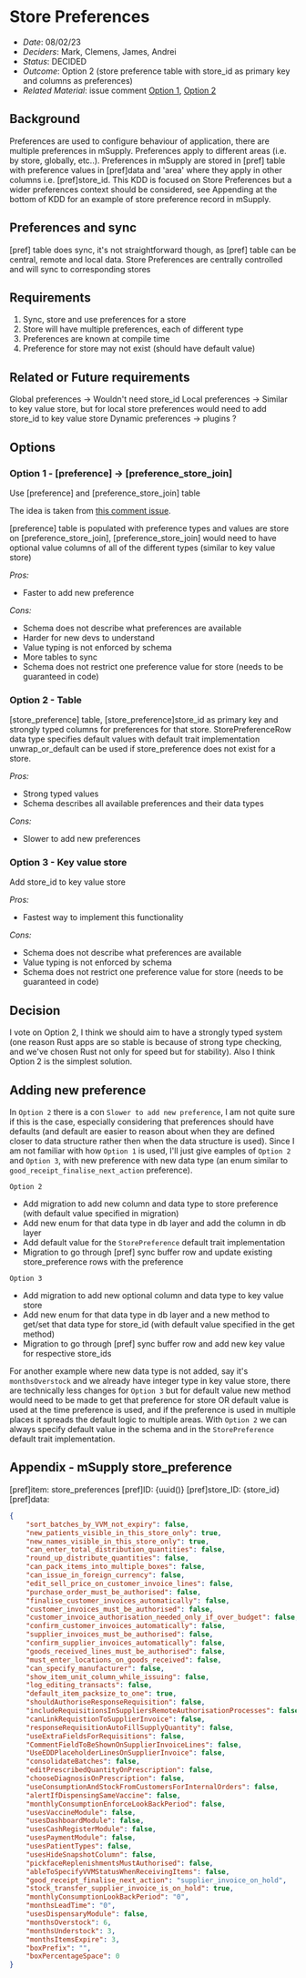 # Store Preferences

- *Date*: 08/02/23
- *Deciders*: Mark, Clemens, James, Andrei
- *Status*: DECIDED
- *Outcome*: Option 2 (store preference table with store_id as primary key and columns as preferences)
- *Related Material*: issue comment [Option 1](https://github.com/openmsupply/open-msupply/issues/973#issuecomment-1401165427), [Option 2](https://github.com/openmsupply/open-msupply/issues/973#issuecomment-1397753763) 

## Background

Preferences are used to configure behaviour of application, there are multiple preferences in mSupply. 
Preferences apply to different areas (i.e. by store, globally, etc..). 
Preferences in mSupply are stored in [pref] table with preference values in [pref]data and 'area' where they apply in other columns i.e. [pref]store_id. 
This KDD is focused on Store Preferences but a wider preferences context should be considered, see Appending at the bottom of KDD for an example of store preference record in mSupply.

## Preferences and sync

[pref] table does sync, it's not straightforward though, as [pref] table can be central, remote and local data. 
Store Preferences are centrally controlled and will sync to corresponding stores

## Requirements

1. Sync, store and use preferences for a store
2. Store will have multiple preferences, each of different type
3. Preferences are known at compile time
4. Preference for store may not exist (should have default value)

## Related or Future requirements

Global preferences -> Wouldn't need store_id
Local preferences -> Similar to key value store, but for local store preferences would need to add store_id to key value store
Dynamic preferences -> plugins ?

## Options

### Option 1 - [preference] -> [preference_store_join]

Use [preference] and [preference_store_join] table

The idea is taken from [this comment issue](https://github.com/openmsupply/open-msupply/issues/973#issuecomment-1401165427).

[preference] table is populated with preference types and values are store on [preference_store_join], [preference_store_join] would need to have optional value columns of all of the different types (similar to key value store)

*Pros:*

- Faster to add new preference

*Cons:*

- Schema does not describe what preferences are available
- Harder for new devs to understand
- Value typing is not enforced by schema
- More tables to sync
- Schema does not restrict one preference value for store (needs to be guaranteed in code)

### Option 2 - Table

[store_preference] table, [store_preference]store_id as primary key and strongly typed columns for preferences for that store. 
StorePreferenceRow data type specifies default values with default trait implementation unwrap_or_default can be used if store_preference does not exist for a store.

*Pros:*

- Strong typed values
- Schema describes all available preferences and their data types

*Cons:*

- Slower to add new preferences

### Option 3 - Key value store

Add store_id to key value store

*Pros:*

- Fastest way to implement this functionality

*Cons:*

- Schema does not describe what preferences are available
- Value typing is not enforced by schema
- Schema does not restrict one preference value for store (needs to be guaranteed in code)

## Decision

I vote on Option 2, I think we should aim to have a strongly typed system (one reason Rust apps are so stable is because of strong type checking, and we've chosen Rust not only for speed but for stability).
Also I think Option 2 is the simplest solution.

## Adding new preference

In `Option 2` there is a con `Slower to add new preference`, I am not quite sure if this is the case, especially considering that preferences should have defaults (and default are easier to reason about when they are defined closer to data structure rather then when the data structure is used). 
Since I am not familiar with how `Option 1` is used, I'll just give eamples of `Option 2` and `Option 3`, with new preference with new data type (an enum similar to `good_receipt_finalise_next_action` preference).

`Option 2`

* Add migration to add new column and data type to store preference (with default value specified in migration)
* Add new enum for that data type in db layer and add the column in db layer
* Add default value for the `StorePreference` default trait implementation
* Migration to go through [pref] sync buffer row and update existing store_preference rows with the preference

`Option 3`

* Add migration to add new optional column and data type to key value store
* Add new enum for that data type in db layer and a new method to get/set that data type for store_id (with default value specified in the get method)
* Migration to go through [pref] sync buffer row and add new key value for respective store_ids

For another example where new data type is not added, say it's `monthsOverstock` and we already have integer type in key value store, there are technically less changes for `Option 3` but for default value new method would need to be made to get that preference for store OR default value is used at the time preference is used, and if the preference is used in multiple places it spreads the default logic to multiple areas. 
With `Option 2` we can always specify default value in the schema and in the `StorePreference` default trait implementation.

## Appendix - mSupply store_preference

[pref]item: store_preferences
[pref]ID: {uuid()}
[pref]store_ID: {store_id}
[pref]data:
```json
{
    "sort_batches_by_VVM_not_expiry": false,
    "new_patients_visible_in_this_store_only": true,
    "new_names_visible_in_this_store_only": true,
    "can_enter_total_distribution_quantities": false,
    "round_up_distribute_quantities": false,
    "can_pack_items_into_multiple_boxes": false,
    "can_issue_in_foreign_currency": false,
    "edit_sell_price_on_customer_invoice_lines": false,
    "purchase_order_must_be_authorised": false,
    "finalise_customer_invoices_automatically": false,
    "customer_invoices_must_be_authorised": false,
    "customer_invoice_authorisation_needed_only_if_over_budget": false,
    "confirm_customer_invoices_automatically": false,
    "supplier_invoices_must_be_authorised": false,
    "confirm_supplier_invoices_automatically": false,
    "goods_received_lines_must_be_authorised": false,
    "must_enter_locations_on_goods_received": false,
    "can_specify_manufacturer": false,
    "show_item_unit_column_while_issuing": false,
    "log_editing_transacts": false,
    "default_item_packsize_to_one": true,
    "shouldAuthoriseResponseRequisition": false,
    "includeRequisitionsInSuppliersRemoteAuthorisationProcesses": false,
    "canLinkRequistionToSupplierInvoice": false,
    "responseRequisitionAutoFillSupplyQuantity": false,
    "useExtraFieldsForRequisitions": false,
    "CommentFieldToBeShownOnSupplierInvoiceLines": false,
    "UseEDDPlaceholderLinesOnSupplierInvoice": false,
    "consolidateBatches": false,
    "editPrescribedQuantityOnPrescription": false,
    "chooseDiagnosisOnPrescription": false,
    "useConsumptionAndStockFromCustomersForInternalOrders": false,
    "alertIfDispensingSameVaccine": false,
    "monthlyConsumptionEnforceLookBackPeriod": false,
    "usesVaccineModule": false,
    "usesDashboardModule": false,
    "usesCashRegisterModule": false,
    "usesPaymentModule": false,
    "usesPatientTypes": false,
    "usesHideSnapshotColumn": false,
    "pickfaceReplenishmentsMustAuthorised": false,
    "ableToSpecifyVVMStatusWhenReceivingItems": false,
    "good_receipt_finalise_next_action": "supplier_invoice_on_hold",
    "stock_transfer_supplier_invoice_is_on_hold": true,
    "monthlyConsumptionLookBackPeriod": "0",
    "monthsLeadTime": "0",
    "usesDispensaryModule": false,
    "monthsOverstock": 6,
    "monthsUnderstock": 3,
    "monthsItemsExpire": 3,
    "boxPrefix": "",
    "boxPercentageSpace": 0
}
```
